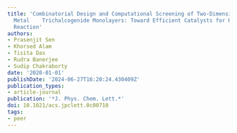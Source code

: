```yaml
---
title: 'Combinatorial Design and Computational Screening of Two-Dimensional Transition
  Metal    Trichalcogenide Monolayers: Toward Efficient Catalysts for Hydrogen Evolution
  Reaction'
authors:
- Prasenjit Sen
- Khorsed Alam
- Tisita Das
- Rudra Banerjee
- Sudip Chakraborty
date: '2020-01-01'
publishDate: '2024-06-27T16:20:24.430409Z'
publication_types:
- article-journal
publication: '*J. Phys. Chem. Lett.*'
doi: 10.1021/acs.jpclett.0c00710
tags:
- peer
---
```

